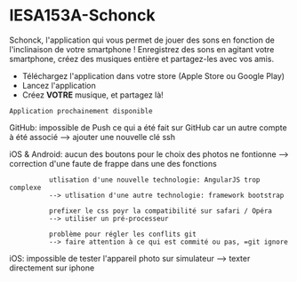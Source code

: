 # IESA153A-Schonck

Schonck, l'application qui vous permet de jouer des sons en fonction de l'inclinaison de votre smartphone ! 
Enregistrez des sons en agitant votre smartphone, créez des musiques entière et partagez-les avec vos amis.


- Téléchargez l'application dans votre store (Apple Store ou Google Play)
- Lancez l'application
- Créez **VOTRE** musique, et partagez là!

```
Application prochainement disponible 
```
<!-----Blocages rencontrés---->

GitHub: impossible de Push ce qui a été fait sur GitHub car un autre compte à été associé
        --> ajouter une nouvelle clé ssh
        
iOS & Android: aucun des boutons pour le choix des photos ne fontionne
              --> correction d'une faute de frappe dans une des fonctions
              
              utlisation d'une nouvelle technologie: AngularJS trop complexe
              --> utlisation d'une autre technologie: framework bootstrap
              
              prefixer le css poyr la compatibilité sur safari / Opéra
              --> utiliser un pré-processeur
              
              problème pour régler les conflits git
              --> faire attention à ce qui est commité ou pas, =git ignore
              
iOS: impossible de tester l'appareil photo sur simulateur
      --> texter directement sur iphone
